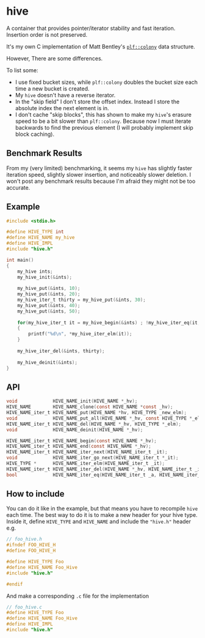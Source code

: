 # hive
A container that provides pointer/iterator stability and fast iteration. Insertion order is not preserved.

It's my own C implementation of Matt Bentley's [`plf::colony`](https://github.com/mattreecebentley/plf_colony) data structure.

However, There are some differences.

To list some:
- I use fixed bucket sizes, while `plf::colony` doubles the bucket size each time a new bucket is created.
- My `hive` doesn't have a reverse iterator.
- In the "skip field" I don't store the offset index. Instead I store the absolute index the next element is in.
- I don't cache "skip blocks", this has shown to make my `hive`'s erasure speed to be a bit slower than `plf::colony`. Because now I must iterate backwards to find the previous element (I will probably implement skip block caching).

## Benchmark Results

From my (very limited) benchmarking, it seems my `hive` has slightly faster iteration speed, slightly slower insertion, and noticeably slower deletion.
I won't post any benchmark results because I'm afraid they might not be too accurate.

## Example

```C
#include <stdio.h>

#define HIVE_TYPE int
#define HIVE_NAME my_hive
#define HIVE_IMPL
#include "hive.h"

int main()
{
    my_hive ints;
    my_hive_init(&ints);
    
    my_hive_put(&ints, 10);
    my_hive_put(&ints, 20);
    my_hive_iter_t thirty = my_hive_put(&ints, 30);
    my_hive_put(&ints, 40);
    my_hive_put(&ints, 50);
    
    for(my_hive_iter_t it = my_hive_begin(&ints) ; !my_hive_iter_eq(it, my_hive_end(&ints)) ; my_hive_iter_go_next(&it))
    {
        printf("%d\n", *my_hive_iter_elm(it));
    }
    
    my_hive_iter_del(&ints, thirty);
    
    my_hive_deinit(&ints);
}
```

## API
```C
void             HIVE_NAME_init(HIVE_NAME *_hv);
HIVE_NAME        HIVE_NAME_clone(const HIVE_NAME *const _hv);
HIVE_NAME_iter_t HIVE_NAME_put(HIVE_NAME *hv, HIVE_TYPE _new_elm);
void             HIVE_NAME_put_all(HIVE_NAME *_hv, const HIVE_TYPE *_elms, size_t _nelms);
HIVE_NAME_iter_t HIVE_NAME_del(HIVE_NAME *_hv, HIVE_TYPE *_elm);
void             HIVE_NAME_deinit(HIVE_NAME *_hv);

HIVE_NAME_iter_t HIVE_NAME_begin(const HIVE_NAME *_hv);
HIVE_NAME_iter_t HIVE_NAME_end(const HIVE_NAME *_hv);
HIVE_NAME_iter_t HIVE_NAME_iter_next(HIVE_NAME_iter_t _it);
void             HIVE_NAME_iter_go_next(HIVE_NAME_iter_t *_it);
HIVE_TYPE *      HIVE_NAME_iter_elm(HIVE_NAME_iter_t _it);
HIVE_NAME_iter_t HIVE_NAME_iter_del(HIVE_NAME *_hv, HIVE_NAME_iter_t _it);
bool             HIVE_NAME_iter_eq(HIVE_NAME_iter_t _a, HIVE_NAME_iter_t _b);
```

## How to include
You can do it like in the example, but that means you have to recompile `hive` each time.
The best way to do it is to make a new header for your hive type. Inside it, define `HIVE_TYPE` and `HIVE_NAME` and include the `"hive.h"` header
e.g.

```C
// foo_hive.h
#ifndef FOO_HIVE_H
#define FOO_HIVE_H

#define HIVE_TYPE Foo
#define HIVE_NAME Foo_Hive
#include "hive.h"

#endif
```

And make a corresponding `.c` file for the implementation

```C
// foo_hive.c
#define HIVE_TYPE Foo
#define HIVE_NAME Foo_Hive
#define HIVE_IMPL
#include "hive.h"
```
